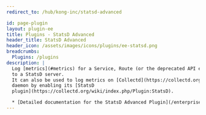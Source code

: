 ```yaml
---
redirect_to: /hub/kong-inc/statsd-advanced

id: page-plugin
layout: plugin-ee
title: Plugins - StatsD Advanced
header_title: StatsD Advanced
header_icon: /assets/images/icons/plugins/ee-statsd.png
breadcrumbs:
  Plugins: /plugins
description: |
  Log [metrics](#metrics) for a Service, Route (or the deprecated API entity)
  to a StatsD server.
  It can also be used to log metrics on [Collectd](https://collectd.org/)
  daemon by enabling its [StatsD
  plugin](https://collectd.org/wiki/index.php/Plugin:StatsD).

  * [Detailed documentation for the StatsD Advanced Plugin](/enterprise/latest/plugins/statsd-advanced/)
---
```

